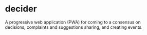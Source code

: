 # decider
A progressive web application (PWA) for coming to a consensus on decisions, complaints and suggestions sharing, and creating events.
